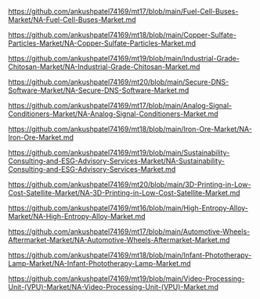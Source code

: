 <p><a href="https://github.com/ankushpatel74169/mt17/blob/main/Fuel-Cell-Buses-Market/NA-Fuel-Cell-Buses-Market.md">https://github.com/ankushpatel74169/mt17/blob/main/Fuel-Cell-Buses-Market/NA-Fuel-Cell-Buses-Market.md</a></p><p><a href="https://github.com/ankushpatel74169/mt18/blob/main/Copper-Sulfate-Particles-Market/NA-Copper-Sulfate-Particles-Market.md">https://github.com/ankushpatel74169/mt18/blob/main/Copper-Sulfate-Particles-Market/NA-Copper-Sulfate-Particles-Market.md</a></p><p><a href="https://github.com/ankushpatel74169/mt19/blob/main/Industrial-Grade-Chitosan-Market/NA-Industrial-Grade-Chitosan-Market.md">https://github.com/ankushpatel74169/mt19/blob/main/Industrial-Grade-Chitosan-Market/NA-Industrial-Grade-Chitosan-Market.md</a></p><p><a href="https://github.com/ankushpatel74169/mt20/blob/main/Secure-DNS-Software-Market/NA-Secure-DNS-Software-Market.md">https://github.com/ankushpatel74169/mt20/blob/main/Secure-DNS-Software-Market/NA-Secure-DNS-Software-Market.md</a></p><p><a href="https://github.com/ankushpatel74169/mt17/blob/main/Analog-Signal-Conditioners-Market/NA-Analog-Signal-Conditioners-Market.md">https://github.com/ankushpatel74169/mt17/blob/main/Analog-Signal-Conditioners-Market/NA-Analog-Signal-Conditioners-Market.md</a></p><p><a href="https://github.com/ankushpatel74169/mt18/blob/main/Iron-Ore-Market/NA-Iron-Ore-Market.md">https://github.com/ankushpatel74169/mt18/blob/main/Iron-Ore-Market/NA-Iron-Ore-Market.md</a></p><p><a href="https://github.com/ankushpatel74169/mt19/blob/main/Sustainability-Consulting-and-ESG-Advisory-Services-Market/NA-Sustainability-Consulting-and-ESG-Advisory-Services-Market.md">https://github.com/ankushpatel74169/mt19/blob/main/Sustainability-Consulting-and-ESG-Advisory-Services-Market/NA-Sustainability-Consulting-and-ESG-Advisory-Services-Market.md</a></p><p><a href="https://github.com/ankushpatel74169/mt20/blob/main/3D-Printing-in-Low-Cost-Satellite-Market/NA-3D-Printing-in-Low-Cost-Satellite-Market.md">https://github.com/ankushpatel74169/mt20/blob/main/3D-Printing-in-Low-Cost-Satellite-Market/NA-3D-Printing-in-Low-Cost-Satellite-Market.md</a></p><p><a href="https://github.com/ankushpatel74169/mt16/blob/main/High-Entropy-Alloy-Market/NA-High-Entropy-Alloy-Market.md">https://github.com/ankushpatel74169/mt16/blob/main/High-Entropy-Alloy-Market/NA-High-Entropy-Alloy-Market.md</a></p><p><a href="https://github.com/ankushpatel74169/mt17/blob/main/Automotive-Wheels-Aftermarket-Market/NA-Automotive-Wheels-Aftermarket-Market.md">https://github.com/ankushpatel74169/mt17/blob/main/Automotive-Wheels-Aftermarket-Market/NA-Automotive-Wheels-Aftermarket-Market.md</a></p><p><a href="https://github.com/ankushpatel74169/mt18/blob/main/Infant-Phototherapy-Lamp-Market/NA-Infant-Phototherapy-Lamp-Market.md">https://github.com/ankushpatel74169/mt18/blob/main/Infant-Phototherapy-Lamp-Market/NA-Infant-Phototherapy-Lamp-Market.md</a></p><p><a href="https://github.com/ankushpatel74169/mt19/blob/main/Video-Processing-Unit-(VPU)-Market/NA-Video-Processing-Unit-(VPU)-Market.md">https://github.com/ankushpatel74169/mt19/blob/main/Video-Processing-Unit-(VPU)-Market/NA-Video-Processing-Unit-(VPU)-Market.md</a></p>
